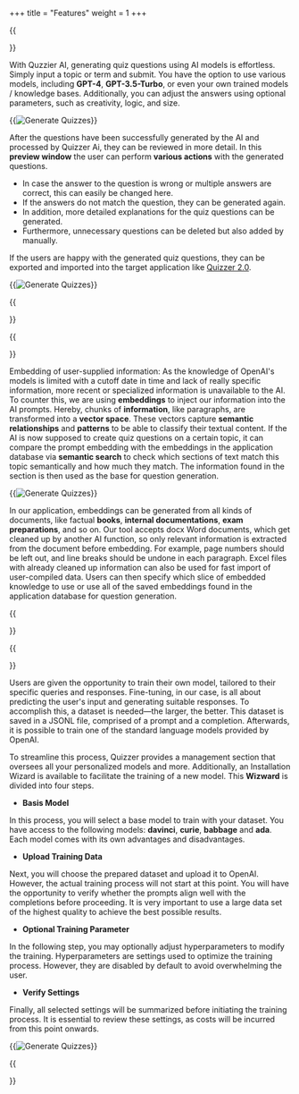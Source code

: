 +++
title = "Features"
weight = 1
+++

{{<section title="❓ Generate Quizzes">}}

With Quzzier AI, generating quiz questions using AI models is effortless. Simply input a topic or term and submit. You have the option to use various models, including **GPT-4**, **GPT-3.5-Turbo**, or even your own trained models / knowledge bases. Additionally, you can adjust the answers using optional parameters, such as creativity, logic, and size.

{{<image src="features_home.png" alt="Generate Quizzes" caption="Generate Quizzes">}}

After the questions have been successfully generated by the AI and processed by Quizzer Ai, they can be reviewed in more detail. In this **preview window** the user can perform **various actions** with the generated questions.

* In case the answer to the question is wrong or multiple answers are correct, this can easily be changed here.
* If the answers do not match the question, they can be generated again.
* In addition, more detailed explanations for the quiz questions can be generated.
* Furthermore, unnecessary questions can be deleted but also added by manually.

If the users are happy with the generated quiz questions, they can be exported and imported into the target application like [Quizzer 2.0](https://ml-labs.com/).

{{<image src="features_quiz_preview.png" alt="Generate Quizzes" caption="Preview Quizzes">}}


{{</section>}}


{{<section title="📕 Embeddings">}}

Embedding of user-supplied information:
As the knowledge of OpenAI's models is limited with a cutoff date in time and lack of really specific information, more recent or specialized information is unavailable to the AI. To counter this, we are using **embeddings** to inject our information into the AI prompts. Hereby, chunks of **information**, like paragraphs, are transformed into a **vector space**. These vectors capture **semantic relationships** and **patterns** to be able to classify their textual content. If the AI is now supposed to create quiz questions on a certain topic, it can compare the prompt embedding with the embeddings in the application database via **semantic search** to check which sections of text match this topic semantically and how much they match. The information found in the section is then used as the base for question generation.

{{<image src="features_embeddings.png" alt="Generate Quizzes" caption="Embeddings">}}

In our application, embeddings can be generated from all kinds of documents, like factual **books**, **internal documentations**, **exam preparations**, and so on. Our tool accepts docx Word documents, which get cleaned up by another AI function, so only relevant information is extracted from the document before embedding. For example, page numbers should be left out, and line breaks should be undone in each paragraph. Excel files with already cleaned up information can also be used for fast import of user-compiled data.
Users can then specify which slice of embedded knowledge to use or use all of the saved embeddings found in the application database for question generation.

{{</section>}}


{{<section title="⚙️ Fine Tuning">}}


Users are given the opportunity to train their own model, tailored to their specific queries and responses. Fine-tuning, in our case, is all about predicting the user's input and generating suitable responses. To accomplish this, a dataset is needed—the larger, the better. This dataset is saved in a JSONL file, comprised of a prompt and a completion. Afterwards, it is possible to train one of the standard language models provided by OpenAI.



To streamline this process, Quizzer provides a management section that oversees all your personalized models and more. Additionally, an Installation Wizard is available to facilitate the training of a new model. This **Wizward** is divided into four steps.

* **Basis Model**

In this process, you will select a base model to train with your dataset. You have access to the following models: **davinci**, **curie**, **babbage** and **ada**. Each model comes with its own advantages and disadvantages.


* **Upload Training Data**

Next, you will choose the prepared dataset and upload it to OpenAI. However, the actual training process will not start at this point. You will have the opportunity to verify whether the prompts align well with the completions before proceeding. It is very important to use a large data set of the highest quality to achieve the best possible results.

* **Optional Training Parameter**

In the following step, you may optionally adjust hyperparameters to modify the training. Hyperparameters are settings used to optimize the training process. However, they are disabled by default to avoid overwhelming the user.

* **Verify Settings**

Finally, all selected settings will be summarized before initiating the training process. It is essential to review these settings, as costs will be incurred from this point onwards.

{{<image src="features_finetuning.png" alt="Generate Quizzes" caption="Example of Fine Tuning Wizard">}}

{{</section>}}
